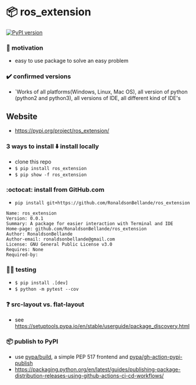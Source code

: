 # 📦 ros_extension
[![PyPI version](https://badge.fury.io/py/ros_extension.svg)](https://badge.fury.io/py/ros_extension)

### 🦾 motivation
- easy to use package to solve an easy problem

### ✔️ confirmed versions
- `Works of all platforms(Windows, Linux, Mac OS), all version of python (python2 and python3), all versions of IDE, all different kind of IDE's

## Website
- https://pypi.org/project/ros_extension/

### 3 ways to install ⬇️ install locally
- clone this repo
- `$ pip install ros_extension`
- `$ pip show -f ros_extension`

### :octocat: install from GitHub.com
- `pip install git+https://github.com/RonaldsonBellande/ros_extension`

```
Name: ros_extension
Version: 0.0.1
Summary: A package for easier interaction with Terminal and IDE
Home-page: github.com/RonaldsonBellande/ros_extension
Author: RonaldsonBellande
Author-email: ronaldsonbellande@gmail.com
License: GNU General Public License v3.0
Requires: None
Required-by:
```
### 👩‍🔧 testing
- `$ pip install .[dev]`
- `$ python -m pytest --cov`

### ❓ src-layout vs. flat-layout
- see https://setuptools.pypa.io/en/stable/userguide/package_discovery.html

### 📦 publish to PyPI
- use [pypa/build](https://github.com/pypa/build), a simple PEP 517 frontend and [pypa/gh-action-pypi-publish](https://github.com/pypa/gh-action-pypi-publish)
- https://packaging.python.org/en/latest/guides/publishing-package-distribution-releases-using-github-actions-ci-cd-workflows/
